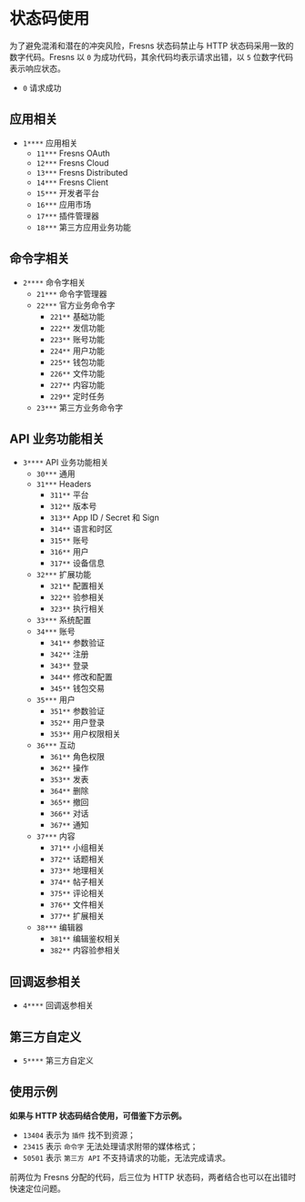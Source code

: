# 状态码使用

为了避免混淆和潜在的冲突风险，Fresns 状态码禁止与 HTTP 状态码采用一致的数字代码。Fresns 以 `0` 为成功代码，其余代码均表示请求出错，以 `5` 位数字代码表示响应状态。

- `0` 请求成功

## 应用相关

- `1****` 应用相关
    - `11***` Fresns OAuth
    - `12***` Fresns Cloud
    - `13***` Fresns Distributed
    - `14***` Fresns Client
    - `15***` 开发者平台
    - `16***` 应用市场
    - `17***` 插件管理器
    - `18***` 第三方应用业务功能

## 命令字相关

- `2****` 命令字相关
    - `21***` 命令字管理器
    - `22***` 官方业务命令字
        - `221**` 基础功能
        - `222**` 发信功能
        - `223**` 账号功能
        - `224**` 用户功能
        - `225**` 钱包功能
        - `226**` 文件功能
        - `227**` 内容功能
        - `229**` 定时任务
    - `23***` 第三方业务命令字

## API 业务功能相关

- `3****` API 业务功能相关
    - `30***` 通用
    - `31***` Headers
        - `311**` 平台
        - `312**` 版本号
        - `313**` App ID / Secret 和 Sign
        - `314**` 语言和时区
        - `315**` 账号
        - `316**` 用户
        - `317**` 设备信息
    - `32***` 扩展功能
        - `321**` 配置相关
        - `322**` 验参相关
        - `323**` 执行相关
    - `33***` 系统配置
    - `34***` 账号
        - `341**` 参数验证
        - `342**` 注册
        - `343**` 登录
        - `344**` 修改和配置
        - `345**` 钱包交易
    - `35***` 用户
        - `351**` 参数验证
        - `352**` 用户登录
        - `353**` 用户权限相关
    - `36***` 互动
        - `361**` 角色权限
        - `362**` 操作
        - `353**` 发表
        - `364**` 删除
        - `365**` 撤回
        - `366**` 对话
        - `367**` 通知
    - `37***` 内容
        - `371**` 小组相关
        - `372**` 话题相关
        - `373**` 地理相关
        - `374**` 帖子相关
        - `375**` 评论相关
        - `376**` 文件相关
        - `377**` 扩展相关
    - `38***` 编辑器
        - `381**` 编辑鉴权相关
        - `382**` 内容验参相关

## 回调返参相关

- `4****` 回调返参相关

## 第三方自定义

- `5****` 第三方自定义

## 使用示例

**如果与 HTTP 状态码结合使用，可借鉴下方示例。**

- `13404` 表示为 `插件` 找不到资源；
- `23415` 表示 `命令字` 无法处理请求附带的媒体格式；
- `50501` 表示 `第三方 API` 不支持请求的功能，无法完成请求。

前两位为 Fresns 分配的代码，后三位为 HTTP 状态码，两者结合也可以在出错时快速定位问题。
